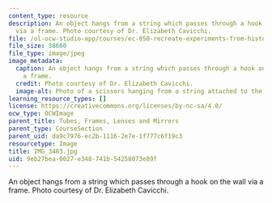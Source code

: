 ```yaml
---
content_type: resource
description: An object hangs from a string which passes through a hook on the wall
  via a frame. Photo courtesy of Dr. Elizabeth Cavicchi.
file: /ol-ocw-studio-app/courses/ec-050-recreate-experiments-from-history-inform-the-future-from-the-past-galileo-january-iap-2010/9eb27bea0027e348741b54258073e89f_IMG_3483.jpg
file_size: 38660
file_type: image/jpeg
image_metadata:
  caption: An object hangs from a string which passes through a hook on the wall via
    a frame.
  credit: Photo courtesy of Dr. Elizabeth Cavicchi.
  image-alt: Photo of a scissors hanging from a string attached to the wall by a hook.
learning_resource_types: []
license: https://creativecommons.org/licenses/by-nc-sa/4.0/
ocw_type: OCWImage
parent_title: Tubes, Frames, Lenses and Mirrors
parent_type: CourseSection
parent_uid: da9c7976-ec2b-1116-2e7e-1f777c6f19c3
resourcetype: Image
title: IMG_3483.jpg
uid: 9eb27bea-0027-e348-741b-54258073e89f
---
```

An object hangs from a string which passes through a hook on the wall via a frame. Photo courtesy of Dr. Elizabeth Cavicchi.